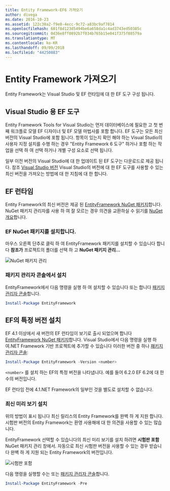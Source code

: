 ```yaml
---
title: Entity Framework-EF6 가져오기
author: divega
ms.date: 2016-10-23
ms.assetid: 122c38a2-f9e8-4ecc-9c72-a83bc9af7814
ms.openlocfilehash: 601f8d123d5494be6a658da1c4ad3743ed50385c
ms.sourcegitcommit: 0d36e8ff0892b7f034b765b15e041f375f88579a
ms.translationtype: MT
ms.contentlocale: ko-KR
ms.lasthandoff: 09/09/2018
ms.locfileid: "44250883"
---
```

# <a name="get-entity-framework"></a>Entity Framework 가져오기
Entity Framework는 Visual Studio 및 EF 런타임에 대 한 EF 도구 구성 됩니다.

## <a name="ef-tools-for-visual-studio"></a>Visual Studio 용 EF 도구

Entity Framework Tools for Visual Studio는 먼저 데이터베이스에 필요한 고 첫 번째 워크플로 모델 EF 디자이너 및 EF 모델 마법사를 포함 합니다. EF 도구는 모든 최신 버전의 Visual Studio에 포함 됩니다. 항목이 있는지 확인 해야 하는 Visual Studio의 사용자 지정 설치를 수행 하는 경우 "Entity Framework 6 도구" 하거나 포함 하는 작업을 선택 하 여 선택 하거나 개별 구성 요소로 선택 됩니다.

일부 이전 버전의 Visual Studio에 대 한 업데이트 된 EF 도구는 다운로드로 제공 됩니다. 참조 [Visual Studio 버전](~/ef6/what-is-new/visual-studio.md) Visual Studio의 버전에 대 한 EF 도구를 사용할 수 있는 최신 버전을 가져오는 방법에 대 한 지침에 대 한 합니다.

## <a name="ef-runtime"></a>EF 런타임

Entity Framework의 최신 버전은 제공 된 [EntityFramework NuGet 패키지](http://nuget.org/packages/EntityFramework/)합니다. NuGet 패키지 관리자를 사용 하 여 잘 모르는 경우 의견을 교환하실 수 읽기를 [NuGet 개요](https://docs.microsoft.com/nuget/consume-packages/overview-and-workflow)합니다.

### <a name="installing-the-ef-nuget-package"></a>EF NuGet 패키지를 설치합니다.

마우스 오른쪽 단추로 클릭 하 여 EntityFramework 패키지를 설치할 수 있습니다 합니다 **참조가** 프로젝트의 폴더를 선택 하 고 **NuGet 패키지 관리...**

![NuGet 패키지 관리](~/ef6/media/managenugetpackages.png)

### <a name="installing-from-package-manager-console"></a>패키지 관리자 콘솔에서 설치

EntityFramework에서 다음 명령을 실행 하 여 설치할 수 있습니다 또는 합니다 [패키지 관리자 콘솔](http://docs.nuget.org/docs/start-here/using-the-package-manager-console)합니다.

``` powershell
Install-Package EntityFramework
```

## <a name="installing-a-specific-version-of-ef"></a>EF의 특정 버전 설치

EF 4.1 이상에서 새 버전의 EF 런타임이 보기로 출시 되었으며 합니다 [EntityFramework NuGet 패키지](https://www.nuget.org/packages/EntityFramework/)합니다. Visual Studio에서 다음 명령을 실행 하 여.NET Framework 기반 프로젝트에 추가할 수 있습니다 이러한 버전 중 하나 [패키지 관리자 콘솔](http://docs.nuget.org/docs/start-here/using-the-package-manager-console):

``` powershell
Install-Package EntityFramework -Version <number>
```

`<number>` 를 설치 하는 EF의 특정 버전을 나타냅니다. 예를 들어 6.2.0 EF 6.2에 대 한 수의 버전입니다.   

EF 런타임 전에 4.1.NET Framework의 일부인 것을 별도로 설치할 수 없습니다.

### <a name="installing-the-latest-preview"></a>최신 미리 보기 설치

위의 방법이 표시 됩니다 최신 릴리스의 Entity Framework를 완벽 하 게 지원 합니다. 시험판 버전의 Entity Framework는 환영 사용해에 대 한 의견을 사용할 수 있는 많습니다.

EntityFramework 선택할 수 있습니다의 최신 미리 보기를 설치 하려면 **시험판 포함** NuGet 패키지 관리 창에서. 자동으로 최신 시험판 버전을 사용할 수 있는 경우 받습니다 완벽 하 게 지원 되는 Entity Framework의 버전입니다.

![시험판 포함](~/ef6/media/includeprerelease.png)

다음 명령을 실행할 수는 또는 [패키지 관리자 콘솔](http://docs.nuget.org/docs/start-here/using-the-package-manager-console)합니다.

``` powershell
Install-Package EntityFramework -Pre
```
